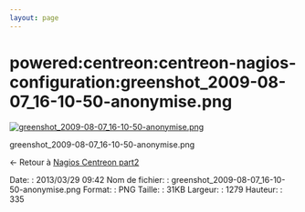 ```yaml
---
layout: page
---
```


powered:centreon:centreon-nagios-configuration:greenshot\_2009-08-07\_16-10-50-anonymise.png
============================================================================================

[![greenshot\_2009-08-07\_16-10-50-anonymise.png](../../..//assets/media/powered/centreon/centreon-nagios-configuration/greenshot_2009-08-07_16-10-50-anonymise.png@cache=&w=899&h=235 "greenshot_2009-08-07_16-10-50-anonymise.png")](../../..//assets/media/powered/centreon/centreon-nagios-configuration/greenshot_2009-08-07_16-10-50-anonymise.png@cache= "Afficher le fichier original")

greenshot\_2009-08-07\_16-10-50-anonymise.png

← Retour à [Nagios Centreon
part2](../../../../centreon/nagios-centreon-part2.html "centreon:nagios-centreon-part2")

Date:
:   2013/03/29 09:42
Nom de fichier:
:   greenshot\_2009-08-07\_16-10-50-anonymise.png
Format:
:   PNG
Taille:
:   31KB
Largeur:
:   1279
Hauteur:
:   335

